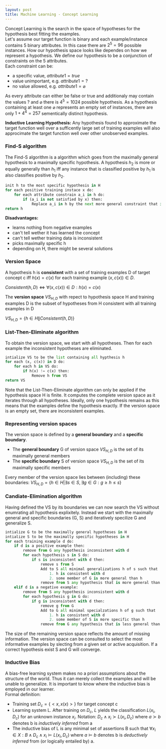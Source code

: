 ```yaml
---
layout: post
title: Machine Learning - Concept Learning
---
```

Concept Learning is the search in the space of hypotheses for the hypothesis best fitting the examples.\
Let's assume our target function is binary and each example/instance contains 5 binary attributes. In this case there are $2^5 = 96$ possible instances. How our hypothesis space looks like dependes on how we represent a hypothesis. We define our hypothesis to be a conjunction of constraints on the 5 attributes.\
Each constraint can be:
- a specific value, $attribute1 = true$
- value unimportant, e.g. $attribute1 = ?$
- no value allowed, e.g. $attribute1 = \varnothing$

As every attribute can either be false or true and additionaly may contain the values $?$ and $\varnothing$ there is $4^5 = 1024$ possible hypothesis. As a hypothesis containing at least one $\varnothing$ represents an empty set of instances, there are only $1+4^4 = 257$ sementically distinct hypothesis.

**Inductive Learning Hypothesis:** Any hypothesis found to approximate the target function well over a sufficently large set of training examples will also approcimate the target function well over other unobserved examples.

### Find-S algorithm
The Find-S algorithm is a algorithm which goes from the maximally general hypothesis to a maximally specific hypothesis. A hypothesis $h_2$ is more or equally generally than $h_1$ iff any instance that is classified positive by $h_1$ is also classifies positive by $h_2$.

```python
init h to the most specific hypothesis in H
for each positive training instace x do:
    for each attribute constrain a_i in h do:
        if (a_i is not satisfied by x) then:
            Replace a_i in h by the next more general constraint that is satisified by x
return h
```

**Disadvantages:**
- learns nothing from negative examples
- can't tell wether it has learned the concept
- can't tell wether training data is inconsistent
- picks maximally specific h
- depending on H, there might be several solutions

### Version Space
A hypothesis h is **consistent** with a set of training examples D of target concept c iff $h(x) = c(x)$ for each training example $(x, c(x)) \in D$.

$Consistent(h, D) \Leftrightarrow \forall(x, c(x)) \in D: h(x) = c(x)$

The **version space** $VS_{H,D}$ with repect to hypothesis space H and training examples D is the subset of hypotheses from H consistent with all training examples in D

$VS_{H,D} = \lbrace h \in H \| Consistent(h, D) \rbrace$

### List-Then-Eliminate algorithm
To obtain the version space, we start with all hypotheses. Then for each example the inconsistent hypotheses are eliminated.

```python
intialize VS to be the list containing all hypthesis h
for each (x, c(x)) in D do:
    for each h in VS do:
        if h(x) != c(x) then:
            Remove h from VS
return VS
```

Note that the List-Then-Eliminate algorithm can only be applied if the hypothesis space H is finite. It computes the complete version space as it iterates through all hypotheses. Ideally, only one hypothesis remains as this means that the examples define the hypothesis exactly. If the version space is an empty set, there are inconsistent examples.

### Representing version spaces
The version space is defined by a **general boundary** and a **specific boundary**.
- The **general boundary** G of version space $VS_{H, D}$ is the set of its maximally general members
- The **specific boundary** S of version space $VS_{H, D}$ is the set of its maximally specific members

Every member of the version space lies between (including) these boundaries:
$VS_{H, D} = \lbrace h \in H | \exists s \in S, \exists g \in G: g \geq h \leq s \rbrace$

### Candiate-Elimination algorithm
Having defined the VS by its boundaries we can now search the VS without enumrating all hypothesis explixitely. Instead we start with the maximally general and specific boundaries (G, S) and iteratively specilize G and generalize S.

```python
intialize G to be the maximally general hypotheses in H
intialize S to be the maximally specific hypotheses in H
for each training example d do:
    if d is a positive example then:
        remove from G any hypothesis inconsistent with d
        for each hypothesis s in S do:
            if s is inconsistent with d then:
                remove s from S
                Add to S all minimal generalizations h of s such that
                    1. h is consistent with d
                    2. some member of G is more general than h
                remove from S any hypothesis that is more general than another hypothesis in S
    elif d is a negative example:
        remove from S any hypothesis inconsistent with d
        for each hypothesis g in G do:
            if g is inconsistent with d then:
                remove g from G
                Add to G all minimal specialzations h of g such that
                    1. h is consistent with d
                    2. some member of S is more specific than h
                remove from G any hypothesis that is less general than another hypothesis in G
```

The size of the remaining version space reflects the amount of missing information. The version space can be consulted to select the most informative examples by slecting from a given set or active acquisition. If a correct hypothesis exist S and G will converge.

### Inductive Bias
A bias-free learning system makes no a priori assumptions about the structure of the world. Thus it can merely collect the examples and will be unable to generalize. It is important to know where the inductive bias is employed in our learner.\
Formal definition:
- Training set $D_c = \{<x, x(x)>\}$ for target concept c
- Learning system L. After training on $D_c$, $L$ yields the classification $L(x_i, D_c)$ for an unknown instance $x_i$. Notation: $D_c  \wedge x_i \succ L(x_i, D_c)$ where $a \succ b$ denotes b is *inductively inferred* from a
- The inductive bias of L is any minimal set of assertions B such that $\forall x_i \in X: B \wedge D_c \wedge x_i \models L(x_i, D_c)$ where $a \models b$ denotes b is *deductively inferred* from (or logically entailed by) a.